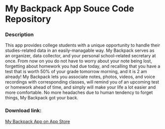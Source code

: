 # My Backpack App Souce Code Repository

### Description
This app provides college students with a unique opportunity to handle their studies-related data in an easily-managable way. My Backpack serves as an organizer, data collector, and your personal school-related secretary at once. From now on you do not have to worry about your note being lost, forgetting about homework you had due today, and recalling that you have a test that is worth 50% of your grade tomorrow morning, and it is 2 am already! My Backpack lets you associate notes, photos, videos, and voice recordings with corresponding classes, will remind you of an upcoming test or homework ahead of time, and simply will make your life a lot easier and more comfortable. No more headaches due to human tendency to forget things, My Backpack got your back.

### Download link:
[My Backpack App on App Store](https://itunes.apple.com/us/app/my-backpack-app/id1248919407?mt=8)
